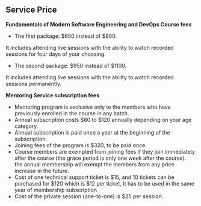 ## Service Price

**Fundamentals of Modern Software Engineering and DevOps Course fees**

 - The first package: $650 instead of $800.

 It includes attending live sessions with the ability to watch recorded sessions for four days of your choosing.

 - The second package: $950 instead of $1100.

It includes attending live sessions with the ability to watch recorded sessions permanently.


**Mentoring Service subscription fees**

- Mentoring program is exclusive only to the members who have previously enrolled in the course in any batch.
- Annual subscription costs $80 to $120 annually depending on your age category.
- Annual subscription is paid once a year at the beginning of the subscription.
- Joining fees of the program is $320, to be paid once.
- Course members are exempted from joining fees if they join immediately after the course (the grace period is only one week after the course).
the annual membership will exempt the members from any price increase in the future.
- Cost of one technical support ticket is $15, and 10 tickets can be purchased for $120 which is $12 per ticket, It has to be used in the same year of membership subscription
- Cost of the private session (one-to-one) is $25 per session.